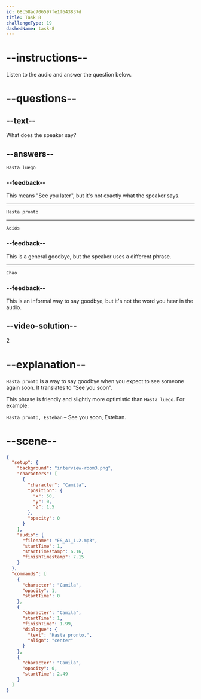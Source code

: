 ```yaml
---
id: 68c58ac706597fe1f643837d
title: Task 8
challengeType: 19
dashedName: task-8
---
```

<!-- (Audio) Camila: Hasta pronto -->

# --instructions--

Listen to the audio and answer the question below.

# --questions--

## --text--

What does the speaker say?

## --answers--

`Hasta luego`

### --feedback--

This means "See you later", but it's not exactly what the speaker says.

---

`Hasta pronto`

---

`Adiós`

### --feedback--

This is a general goodbye, but the speaker uses a different phrase.

---

`Chao`

### --feedback--

This is an informal way to say goodbye, but it's not the word you hear in the audio.

## --video-solution--

2

# --explanation--

`Hasta pronto` is a way to say goodbye when you expect to see someone again soon. It translates to "See you soon".

This phrase is friendly and slightly more optimistic than `Hasta luego`. For example:  

`Hasta pronto, Esteban` – See you soon, Esteban.

# --scene--

```json
{
  "setup": {
    "background": "interview-room3.png",
    "characters": [
      {
        "character": "Camila",
        "position": {
          "x": 50,
          "y": 0,
          "z": 1.5
        },
        "opacity": 0
      }
    ],
    "audio": {
      "filename": "ES_A1_1.2.mp3",
      "startTime": 1,
      "startTimestamp": 6.16,
      "finishTimestamp": 7.15
    }
  },
  "commands": [
    {
      "character": "Camila",
      "opacity": 1,
      "startTime": 0
    },
    {
      "character": "Camila",
      "startTime": 1,
      "finishTime": 1.99,
      "dialogue": {
        "text": "Hasta pronto.",
        "align": "center"
      }
    },
    {
      "character": "Camila",
      "opacity": 0,
      "startTime": 2.49
    }
  ]
}
```

